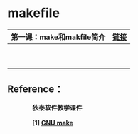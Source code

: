 # makefile
| 第一课：make和makfile简介 | [链接](https://github.com/T1mzhou/Makefile/blob/main/1.%E7%AC%AC%E4%B8%80%E8%AF%BEmake%E5%92%8Cmakefile.md) |
| :-----------------------: | ---- |
|                           |      |
|                           |      |
|                           |      |
|                           |      |
|                           |      |
|                           |      |
|                           |      |
|                           |      |
|                           |      |

## Reference：

　　　　**狄泰软件教学课件**

　　　　**[1] [GNU make](https://www.gnu.org/software/make/manual/make.html#Overview)**
